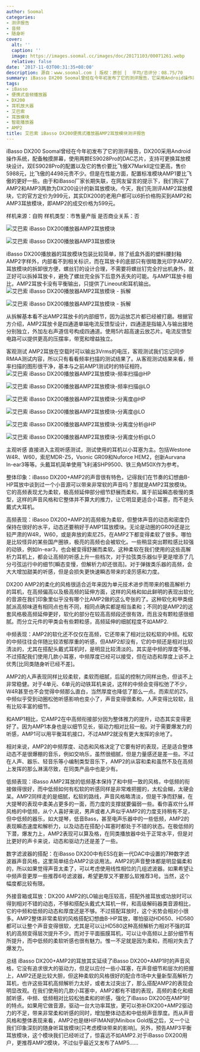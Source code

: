```yaml
---
author: Soomal
categories:
- 测评报告
- 音频
- 随身听
cover:
  alt: ''
  caption: ''
  image: https://images.soomal.cc/images/doc/20171103/00071261.webp
  relative: false
date: '2017-11-03T00:31:35+08:00'
description: 源自：www.soomal.com | 版权：原创 |  平均/总评分：08.75/70
summary: iBasso DX200 Soomal曾经在今年初发布了它的测评报告，它采用Android操作系统，配备触摸屏幕，使用两颗ES9028Pro的DAC芯片，支持可更换耳放模块设计，标配AMP1。而AMP2耳放模块是一个更新模块，采用电流反馈型设计……
tags:
- iBasso
- 便携式音频播放器
- DX200
- 耳机放大器
- 艾巴索
- 耳放模块
- 智能播放器
- AMP2
title: 艾巴索 iBasso DX200便携式播放器AMP2耳放模块测评报告
---
```


iBasso DX200 Soomal曾经在今年初发布了它的测评报告，DX200采用Android操作系统，配备触摸屏幕，使用两颗ES9028Pro的DAC芯片，支持可更换耳放模块设计。双ES9028Pro的配置以及它的售价要比飞傲X7MarkII定位更高，售价5988元，比飞傲的4498元贵不少。但是在性能方面，配置标准模块AMP1要比飞傲的更好一些。由于和iBasso厂家长期失联，在网友留言的提示下，我们购买了AMP2和AMP3两款为DX200设计的新耳放模块。今天，我们先测评AMP2耳放模块，它的官方定价为999元，其实DX200的老用户都可以6折价格购买到AMP2和AMP3耳放模块，即AMP2的成交价格为599元。

样机来源：自购
样机类型：市售量产版
是否商业关系：否

![艾巴索 iBasso DX200播放器AMP2耳放模块](https://images.soomal.cc/images/doc/20171027/00071100.webp)




![艾巴索 iBasso DX200播放器AMP3耳放模块](https://images.soomal.cc/images/doc/20171027/00071108.webp)




iBasso DX200播放器的耳放模块包装比较简单，除了纸盒外面的塑料腰封釉AMP2字样外，内部看不到相关标识，而在耳放卡的底部只有很暗激光印字AMP2.耳放模块的拆卸很方便，螺丝钉的设计合理，不需要将螺丝钉完全拧出机身外，就正好可以拆掉耳放卡，避免了螺丝完全拆下后意外丢失的可能。与AMP1耳放卡相比，AMP2耳放卡没有平衡输出，只提供了Lineout和耳机输出。
![艾巴索 iBasso DX200播放器AMP2耳放模块 - 拆解](https://images.soomal.cc/images/doc/20171027/00071105_01.webp)




![艾巴索 iBasso DX200播放器AMP2耳放模块 - 拆解](https://images.soomal.cc/images/doc/20171027/00071106_01.webp)





从拆解基本看不出AMP2耳放卡的内部细节，因为运放芯片都已经被打磨。根据官方介绍，AMP2耳放卡是四通道单端电流反馈型设计，四通道是指输入与输出接地分别独立，外加左右声道信号构成四通道。使用5片超高速云放芯片。电流反馈型电路可以提供更高的压摆率，带宽和增益独立。

客观测试
AMP2耳放在空载时可以输出3Vrms的电压，客观测试我们忘记同步RMAA测试内容，所以只有看看频率扫描的测试结果了。从客观测试结果来看，频率扫描的图形很干净，基本与之前AMP1测试时的特征相符。
![艾巴索 iBasso DX200播放器AMP2耳放模块-频率扫描@HP](https://images.soomal.cc/images/doc/20171103/00071255_01.webp)




![艾巴索 iBasso DX200播放器AMP2耳放模块-频率扫描@LO](https://images.soomal.cc/images/doc/20171103/00071258_01.webp)




![艾巴索 iBasso DX200播放器AMP2耳放模块-分离度@HP](https://images.soomal.cc/images/doc/20171103/00071256_01.webp)




![艾巴索 iBasso DX200播放器AMP2耳放模块-分离度@LO](https://images.soomal.cc/images/doc/20171103/00071259_01.webp)




![艾巴索 iBasso DX200播放器AMP2耳放模块-分离度分析@HP](https://images.soomal.cc/images/doc/20171103/00071257_01.webp)




![艾巴索 iBasso DX200播放器AMP2耳放模块-分离度分析@LO](https://images.soomal.cc/images/doc/20171103/00071260_01.webp)




主观听感
直接进入主观听感测试，测试使用的耳机以小耳塞为主。包括Westone W4R、W60，索尼MDR-Z5，Vsonic GR09和Nuforce HEM2，创新Aurvana In-ear3等等。头戴耳机简单使用飞利浦SHP9500、铁三角M50X作为参考。

整体印象：iBasso DX200+AMP2的声音很有特色，记得我们在节奏的幻想曲B-HP耳放中谈到过一个小音源可以带来非常软的声音吗？那就是AMP2耳放模块。它的高频表现尤为柔软，极高频延伸部分细节舒展而柔和，属于前延瞬态极慢的类型，这样的声音风格和它整体并不算大的推力，让它明显更适合小耳塞，而不是头戴式大耳机。

高频表现：iBasoo DX200+AMP2的高频极为柔软，但整体声音的动态和密度仍保持在很好的水平，动态还要稍好于AMP1耳放模块。无论是动圈的GR09还是比较严肃的W4R，W60，或是奔放的索尼Z5，在AMP2下都变得柔软了很多。哪怕是比较怪异的某些国产圈铁，极亮的高频也会被软化。一些稍显突出颗粒感比较强的动铁，例如In-ear3，也会被变得舒展而柔软。这种柔软在我们使用的这些高解析力耳机上，都会让高频的听感上升一些档次，对于拉弦类乐器似乎更是增添了几分弓弦运行中的细节[瞬态变慢，但解析力却还很高]。对于弹拨类乐器的高频，会大大增加甜美的听感，但是会损失更快速瞬态带来的凌厉感和力度。

DX200 AMP2的柔化的风格很适合近年来因为单元技术进步而带来的极高解析力的耳机，在高频偏高以及极高频的延伸方面，这样的风格和如此鲜明的表现出软化的音源在我们印象里似乎没有哪个比AMP2做的这么夸张的了。这种软化和甲类细腻派高频味道有相同点也有不同，相同点确实都是相当柔和；不同的是AMP2的这套风格极高频延伸更好，软化的部分在较高高频段还很有效，而且没有颗粒感很细腻。而分立元件的甲类会有些颗粒感，高频延伸的细腻程度不如AMP2.

中频表现：AMP2的软化还不仅仅在高频，它还带来了相对比较松软的中频。松软的中频往往会伴随比较浓郁厚重的听感，但AMP2却没有，它的中频还是相对比较清淡的，尤其在搭配头戴式耳机时，是明显比较清淡的。其实是中频的厚度不够。不过搭配我们使用几款小耳塞，中频厚度已经可以接受，但在动态和厚度上谈不上优秀[比同类随身听已经不差]。

AMP2的人声表现同样比较柔软，柔软而细腻，后延的控制力同样出色，但谈不上非常稳健。对于4单元、6单元的动铁耳机来说，这样的中频会变得松弛了不少，W4R甚至也不会觉得中频那么直白，当然厚度也降低了那么一点。而索尼的Z5，中频似乎受到动圈松弛听感影响也变小了，声音变得很柔和，人声变得比较软，且有比较丰富的细节。

和AMP1相比，它AMP2在中高频衔接部分因为整体推力的提升，动态其实变得更好了。因为AMP1本身也是以细节见长，驱动力相对比较一般。对于需要爆发力的听感，AMP1可以用平衡耳机接口，不过AMP2就没有更大发挥的余地了。

相对来说，AMP2的中频厚度、动态和风格决定了它要有好的表现，还是适合整体动态不是很爆棚的音乐，例如交响乐，虽然很细腻，但是力量感还是差一些。不过在人声、器乐、轻音乐等小编制类型音乐下，AMP2的从容和柔和虽然不及在高频上发挥的那么淋漓尽致，在同类产品中也是少有。

低频表现：iBasso AMP2耳放的低频基本保持了和中频一致的风格，中低频的衔接做得很好，而中低频如何有松软的听感同样是非常难把握的，太松会糊，太硬会呆。AMP2同样走的是细腻，松软的路线，声音风格略清淡，但是干净而舒展，在大提琴的表现中柔美占更多的一面，而力度的支撑就要偏弱一些。看你喜欢什么样风格的中低频，从个人喜好来说，男声或者人声似乎AMP2的力度支持稍有不足，但中低频的器乐，如大提琴，低音Bass，甚至电声乐器中的一些低频，AMP2的表现瞬态速度和解析力，以及动态在搭配小耳塞时都处于不错的状态。在极低频的下潜，爆发力上，AMP2表现可以算及格，在同类播放器中处于正常水平，但是对比更好的声卡来说，动态和驱动力还是差了一些。

数字滤波器的搭配：在iBasso DX200中有ESS在新一代DAC中设置的7种数字滤波器声音风格，这里简单结合AMP2谈谈用法。AMP2的声音整体都是明显偏柔和的，所以如果觉得声音太柔了，可以考虑使用线性相位的几组滤波器。如果希望让中频声音更厚一些推荐6号滤波器，希望更厚又不要那么软推荐3号。当然，这个幅度都比较有限。

外接音箱或耳放：DX200 AMP2的LO输出电压较高，搭配外接耳放或功放时可以得到相对不错的动态，不够和搭配头戴式大耳机一样，和高级解码器类音源相比，它的中频和低频的动态和厚度还是不够。不过搭配耳放时，这个劣势会相对小很多。AMP2整体非常柔软的风格搭配幻想曲B-HP耳放，哪怕驱动HD650、HD580都可以让整个声音变得很软，尤其是可以让HD580这种高频解析力相对不强的耳机的高频变得层次提升不少。而对于平面振膜耳机，可以让中高频以上部分细节有所提升，而中低频的柔软听感也很有魅力。惟一不足就是因为柔和，而相对失去了爆发力。

总结
iBasso DX200+AMP2的耳放其实延续了iBasso DX200+AMP1时的声音风格，它没有追求很大的驱动力，但足以应付一些小耳塞，在声音细节和层次的把握上，AMP2还是比较大胆，但这种柔软的风格很好的配合市场中大量新型高解析力耳机，也许这些耳机高频解析力太好，或者太过突出了，那么搭配AMP2的表现会明显改观。在我们使用的几款小耳塞中，AMP2都有不错的表现，高频的柔化和细腻听感，中频、低频相对比较松弛柔和的听感，强化了iBasso DX200在AMP1时的特点。如果用它做音源，驱动一台大功率耳放，更可以弥补DX200+AMP2驱动力的不足，带来非常柔和听感的同时，增加整体动态和中低频声音厚度。而从声音风格和整体表现来看，AMP2也是继HIFIMAN的Minibox Gold版之后，又一个让我们印象深刻的随身听耳放模块[只考虑模块带来的影响]。另外，预告AMP3平衡耳放模块，这个模块我们已经听过了，惊喜远不如AMP2.对于iBasso DX200用户，更推荐AMP2模块，不过似乎最近又发布了AMP5……